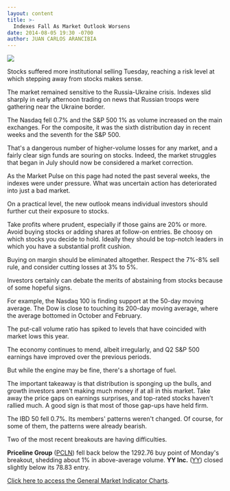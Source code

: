 ```yaml
---
layout: content
title: >-
  Indexes Fall As Market Outlook Worsens
date: 2014-08-05 19:30 -0700
author: JUAN CARLOS ARANCIBIA
---
```






![](https://www.investors.com/wp-content/uploads/ibd-migrated-images/MPv_140806_635428497892253239.png)









Stocks suffered more institutional selling Tuesday, reaching a risk level at which stepping away from stocks makes sense.


The market remained sensitive to the Russia-Ukraine crisis. Indexes slid sharply in early afternoon trading on news that Russian troops were gathering near the Ukraine border.


The Nasdaq fell 0.7% and the S&P 500 1% as volume increased on the main exchanges. For the composite, it was the sixth distribution day in recent weeks and the seventh for the S&P 500.


That's a dangerous number of higher-volume losses for any market, and a fairly clear sign funds are souring on stocks. Indeed, the market struggles that began in July should now be considered a market correction.


As the Market Pulse on this page had noted the past several weeks, the indexes were under pressure. What was uncertain action has deteriorated into just a bad market.


On a practical level, the new outlook means individual investors should further cut their exposure to stocks.


Take profits where prudent, especially if those gains are 20% or more. Avoid buying stocks or adding shares at follow-on entries. Be choosy on which stocks you decide to hold. Ideally they should be top-notch leaders in which you have a substantial profit cushion.


Buying on margin should be eliminated altogether. Respect the 7%-8% sell rule, and consider cutting losses at 3% to 5%.


Investors certainly can debate the merits of abstaining from stocks because of some hopeful signs.


For example, the Nasdaq 100 is finding support at the 50-day moving average. The Dow is close to touching its 200-day moving average, where the average bottomed in October and February.


The put-call volume ratio has spiked to levels that have coincided with market lows this year.


The economy continues to mend, albeit irregularly, and Q2 S&P 500 earnings have improved over the previous periods.


But while the engine may be fine, there's a shortage of fuel.


The important takeaway is that distribution is sponging up the bulls, and growth investors aren't making much money if at all in this market. Take away the price gaps on earnings surprises, and top-rated stocks haven't rallied much. A good sign is that most of those gap-ups have held firm.


The IBD 50 fell 0.7%. Its members' patterns weren't changed. Of course, for some of them, the patterns were already bearish.


Two of the most recent breakouts are having difficulties.


**Priceline Group** ([PCLN](https://research.investors.com/quote.aspx?symbol=PCLN)) fell back below the 1292.76 buy point of Monday's breakout, shedding about 1% in above-average volume. **YY Inc.** ([YY](https://research.investors.com/quote.aspx?symbol=YY)) closed slightly below its 78.83 entry.


[Click here to access the General Market Indicator Charts](https://www.investors.com/pdf/GMI_080614.pdf).




